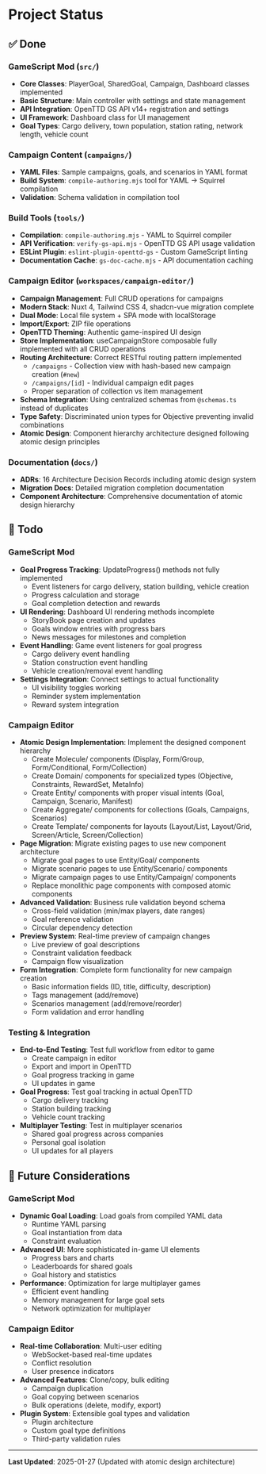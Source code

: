 # Project Status

## ✅ Done

### GameScript Mod (`src/`)

- **Core Classes**: PlayerGoal, SharedGoal, Campaign, Dashboard classes implemented
- **Basic Structure**: Main controller with settings and state management
- **API Integration**: OpenTTD GS API v14+ registration and settings
- **UI Framework**: Dashboard class for UI management
- **Goal Types**: Cargo delivery, town population, station rating, network length, vehicle count

### Campaign Content (`campaigns/`)

- **YAML Files**: Sample campaigns, goals, and scenarios in YAML format
- **Build System**: `compile-authoring.mjs` tool for YAML → Squirrel compilation
- **Validation**: Schema validation in compilation tool

### Build Tools (`tools/`)

- **Compilation**: `compile-authoring.mjs` - YAML to Squirrel compiler
- **API Verification**: `verify-gs-api.mjs` - OpenTTD GS API usage validation
- **ESLint Plugin**: `eslint-plugin-openttd-gs` - Custom GameScript linting
- **Documentation Cache**: `gs-doc-cache.mjs` - API documentation caching

### Campaign Editor (`workspaces/campaign-editor/`)

- **Campaign Management**: Full CRUD operations for campaigns
- **Modern Stack**: Nuxt 4, Tailwind CSS 4, shadcn-vue migration complete
- **Dual Mode**: Local file system + SPA mode with localStorage
- **Import/Export**: ZIP file operations
- **OpenTTD Theming**: Authentic game-inspired UI design
- **Store Implementation**: useCampaignStore composable fully implemented with all CRUD operations
- **Routing Architecture**: Correct RESTful routing pattern implemented
  - `/campaigns` - Collection view with hash-based new campaign creation (`#new`)
  - `/campaigns/[id]` - Individual campaign edit pages
  - Proper separation of collection vs item management
- **Schema Integration**: Using centralized schemas from `@schemas.ts` instead of duplicates
- **Type Safety**: Discriminated union types for Objective preventing invalid combinations
- **Atomic Design**: Component hierarchy architecture designed following atomic design principles

### Documentation (`docs/`)

- **ADRs**: 16 Architecture Decision Records including atomic design system
- **Migration Docs**: Detailed migration completion documentation
- **Component Architecture**: Comprehensive documentation of atomic design hierarchy

## 🚧 Todo

### GameScript Mod

- **Goal Progress Tracking**: UpdateProgress() methods not fully implemented
  - Event listeners for cargo delivery, station building, vehicle creation
  - Progress calculation and storage
  - Goal completion detection and rewards
- **UI Rendering**: Dashboard UI rendering methods incomplete
  - StoryBook page creation and updates
  - Goals window entries with progress bars
  - News messages for milestones and completion
- **Event Handling**: Game event listeners for goal progress
  - Cargo delivery event handling
  - Station construction event handling
  - Vehicle creation/removal event handling
- **Settings Integration**: Connect settings to actual functionality
  - UI visibility toggles working
  - Reminder system implementation
  - Reward system integration

### Campaign Editor

- **Atomic Design Implementation**: Implement the designed component hierarchy
  - Create Molecule/ components (Display, Form/Group, Form/Conditional, Form/Collection)
  - Create Domain/ components for specialized types (Objective, Constraints, RewardSet, MetaInfo)
  - Create Entity/ components with proper visual intents (Goal, Campaign, Scenario, Manifest)
  - Create Aggregate/ components for collections (Goals, Campaigns, Scenarios)
  - Create Template/ components for layouts (Layout/List, Layout/Grid, Screen/Article, Screen/Collection)
- **Page Migration**: Migrate existing pages to use new component architecture
  - Migrate goal pages to use Entity/Goal/ components
  - Migrate scenario pages to use Entity/Scenario/ components
  - Migrate campaign pages to use Entity/Campaign/ components
  - Replace monolithic page components with composed atomic components
- **Advanced Validation**: Business rule validation beyond schema
  - Cross-field validation (min/max players, date ranges)
  - Goal reference validation
  - Circular dependency detection
- **Preview System**: Real-time preview of campaign changes
  - Live preview of goal descriptions
  - Constraint validation feedback
  - Campaign flow visualization
- **Form Integration**: Complete form functionality for new campaign creation
  - Basic information fields (ID, title, difficulty, description)
  - Tags management (add/remove)
  - Scenarios management (add/remove/reorder)
  - Form validation and error handling

### Testing & Integration

- **End-to-End Testing**: Test full workflow from editor to game
  - Create campaign in editor
  - Export and import in OpenTTD
  - Goal progress tracking in game
  - UI updates in game
- **Goal Progress**: Test goal tracking in actual OpenTTD
  - Cargo delivery tracking
  - Station building tracking
  - Vehicle count tracking
- **Multiplayer Testing**: Test in multiplayer scenarios
  - Shared goal progress across companies
  - Personal goal isolation
  - UI updates for all players

## 💭 Future Considerations

### GameScript Mod

- **Dynamic Goal Loading**: Load goals from compiled YAML data
  - Runtime YAML parsing
  - Goal instantiation from data
  - Constraint evaluation
- **Advanced UI**: More sophisticated in-game UI elements
  - Progress bars and charts
  - Leaderboards for shared goals
  - Goal history and statistics
- **Performance**: Optimization for large multiplayer games
  - Efficient event handling
  - Memory management for large goal sets
  - Network optimization for multiplayer

### Campaign Editor

- **Real-time Collaboration**: Multi-user editing
  - WebSocket-based real-time updates
  - Conflict resolution
  - User presence indicators
- **Advanced Features**: Clone/copy, bulk editing
  - Campaign duplication
  - Goal copying between scenarios
  - Bulk operations (delete, modify, export)
- **Plugin System**: Extensible goal types and validation
  - Plugin architecture
  - Custom goal type definitions
  - Third-party validation rules

---

**Last Updated**: 2025-01-27 (Updated with atomic design architecture)
